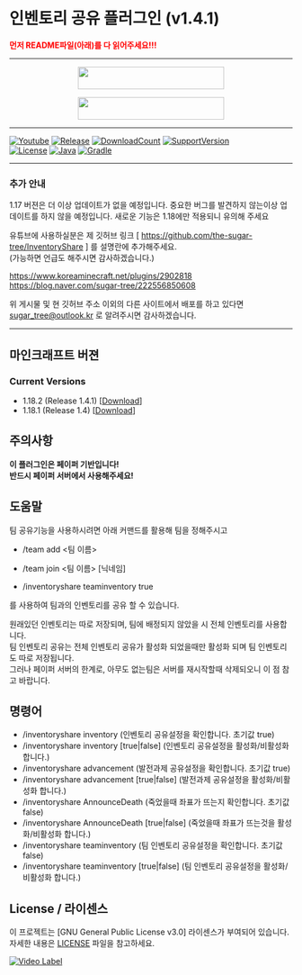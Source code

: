 # 인벤토리 공유 플러그인 (v1.4.1)

<span style="color:red">
    <b>먼저 README파일(아래)를 다 읽어주세요!!!</b>
</span>

---
<p align="center">
    <a href="https://github.com/the-sugar-tree/InventoryShare/releases/download/v1.4.1/InventoryShare-1.4.1.jar">
        <img src="https://img.shields.io/badge/플러그인%20다운로드(1.18.2)-클릭-bbbbbb" height="40" width="260">
    </a>
</p>
<p align="center">
    <a href="https://github.com/the-sugar-tree/InventoryShare/releases/download/v1.4/InventoryShare-1.4.jar">
        <img src="https://img.shields.io/badge/플러그인%20다운로드(1.18.1)-클릭-bbbbbb" height="40" width="260">
    </a>
</p>

---
[![Youtube](https://img.shields.io/badge/youtube-sugar_tree-red.svg?logo=youtube)](https://www.youtube.com/channel/UCtqLK2FrJI9BNB0BI8-sWHA)
[![Release](https://img.shields.io/github/v/release/the-sugar-tree/InventoryShare)](https://github.com/the-sugar-tree/InventoryShare/releases/tag/v1.4.1)
[![DownloadCount](https://img.shields.io/github/downloads/the-sugar-tree/InventoryShare/total)](https://github.com/the-sugar-tree/InventoryShare/releases)
[![SupportVersion](https://img.shields.io/badge/Supported%20Minecraft%20Version-1.18.2-green)](https://github.com/the-sugar-tree/InventoryShare)   
[![License](https://img.shields.io/github/license/the-sugar-tree/InventoryShare)](https://www.gnu.org/licenses/gpl-3.0.html)
[![Java](https://img.shields.io/badge/java-16,%2017-ED8B00.svg?logo=java)](https://www.azul.com/)
[![Gradle](https://img.shields.io/badge/gradle-7.4.1-02303A.svg?logo=gradle)](https://gradle.org)

---

### 추가 안내

1.17 버젼은 더 이상 업데이트가 없을 예정입니다.
중요한 버그를 발견하지 않는이상 업데이트를 하지 않을 예정입니다.
새로운 기능은 1.18에만 적용되니 유의해 주세요

유튜브에 사용하실분은 제 깃허브 링크 [ https://github.com/the-sugar-tree/InventoryShare ] 를 설명란에 추가해주세요.   
(가능하면 언급도 해주시면 감사하겠습니다.)   

https://www.koreaminecraft.net/plugins/2902818   
https://blog.naver.com/sugar-tree/222556850608   

위 게시물 및 현 깃허브 주소 이외의 다른 사이트에서 배포를 하고 있다면 <sugar_tree@outlook.kr> 로 알려주시면 감사하겠습니다.

---

## 마인크래프트 버젼
### Current Versions
- 1.18.2 (Release 1.4.1) \[[Download](https://github.com/the-sugar-tree/InventoryShare/releases/download/v1.4.1/InventoryShare-1.4.1.jar)]
- 1.18.1 (Release 1.4) \[[Download](https://github.com/the-sugar-tree/InventoryShare/releases/download/v1.4/InventoryShare-1.4.jar)]

## 주의사항
**이 플러그인은 페이퍼 기반입니다!**   
**반드시 페이퍼 서버에서 사용해주세요!**

## 도움말
팀 공유기능을 사용하시려면 아래 커맨드를 활용해 팀을 정해주시고
- /team add <팀 이름> 
- /team join <팀 이름> \[닉네임]


- /inventoryshare teaminventory true

를 사용하여 팀과의 인벤토리를 공유 할 수 있습니다.  

원래있던 인벤토리는 따로 저장되며, 팀에 배정되지 않았을 시 전체 인벤토리를 사용합니다.  
팀 인벤토리 공유는 전체 인벤토리 공유가 활성화 되었을때만 활성화 되며 팀 인벤토리도 따로 저장됩니다.  
그러나 페이퍼 서버의 한계로, 아무도 없는팀은 서버를 재시작할때 삭제되오니 이 점 참고 바랍니다.

## 명령어
- /inventoryshare inventory (인벤토리 공유설정을 확인합니다. 초기값 true)
- /inventoryshare inventory \[true|false] (인벤토리 공유설정을 활성화/비활성화 합니다.)
- /inventoryshare advancement (발전과제 공유설정을 확인합니다. 초기값 true)
- /inventoryshare advancement \[true|false] (발전과제 공유설정을 활성화/비활성화 합니다.)
- /inventoryshare AnnounceDeath (죽었을때 좌표가 뜨는지 확인합니다. 초기값 false)
- /inventoryshare AnnounceDeath \[true|false] (죽었을때 좌표가 뜨는것을 활성화/비활성화 합니다.)
- /inventoryshare teaminventory (팀 인벤토리 공유설정을 확인합니다. 초기값 false)
- /inventoryshare teaminventory \[true|false] (팀 인벤토리 공유설정을 활성화/비활성화 합니다.)

## License / 라이센스

이 프로젝트는 \[GNU General Public License v3.0] 라이센스가 부여되어 있습니다. 자세한 내용은 [LICENSE](https://github.com/the-sugar-tree/InventoryShare/blob/master/LICENSE.md) 파일을 참고하세요.


[![Video Label](http://img.youtube.com/vi/PI6eTCOs-x4/0.jpg)](https://www.youtube.com/watch?v=PI6eTCOs-x4)
